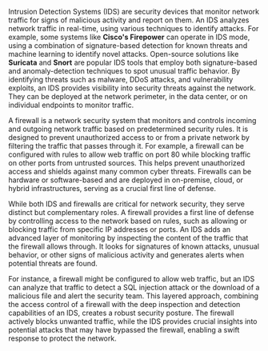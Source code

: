 
Intrusion Detection Systems (IDS) are security devices that monitor network traffic for signs of malicious activity and report on them. An IDS analyzes network traffic in real-time, using various techniques to identify attacks. For example, some systems like **Cisco's Firepower** can operate in IDS mode, using a combination of signature-based detection for known threats and machine learning to identify novel attacks. Open-source solutions like **Suricata** and **Snort** are popular IDS tools that employ both signature-based and anomaly-detection techniques to spot unusual traffic behavior. By identifying threats such as malware, DDoS attacks, and vulnerability exploits, an IDS provides visibility into security threats against the network. They can be deployed at the network perimeter, in the data center, or on individual endpoints to monitor traffic.

A firewall is a network security system that monitors and controls incoming and outgoing network traffic based on predetermined security rules. It is designed to prevent unauthorized access to or from a private network by filtering the traffic that passes through it. For example, a firewall can be configured with rules to allow web traffic on port 80 while blocking traffic on other ports from untrusted sources. This helps prevent unauthorized access and shields against many common cyber threats. Firewalls can be hardware or software-based and are deployed in on-premise, cloud, or hybrid infrastructures, serving as a crucial first line of defense.

While both IDS and firewalls are critical for network security, they serve distinct but complementary roles. A firewall provides a first line of defense by controlling access to the network based on rules, such as allowing or blocking traffic from specific IP addresses or ports. An IDS adds an advanced layer of monitoring by inspecting the content of the traffic that the firewall allows through. It looks for signatures of known attacks, unusual behavior, or other signs of malicious activity and generates alerts when potential threats are found.

For instance, a firewall might be configured to allow web traffic, but an IDS can analyze that traffic to detect a SQL injection attack or the download of a malicious file and alert the security team. This layered approach, combining the access control of a firewall with the deep inspection and detection capabilities of an IDS, creates a robust security posture. The firewall actively blocks unwanted traffic, while the IDS provides crucial insights into potential attacks that may have bypassed the firewall, enabling a swift response to protect the network.